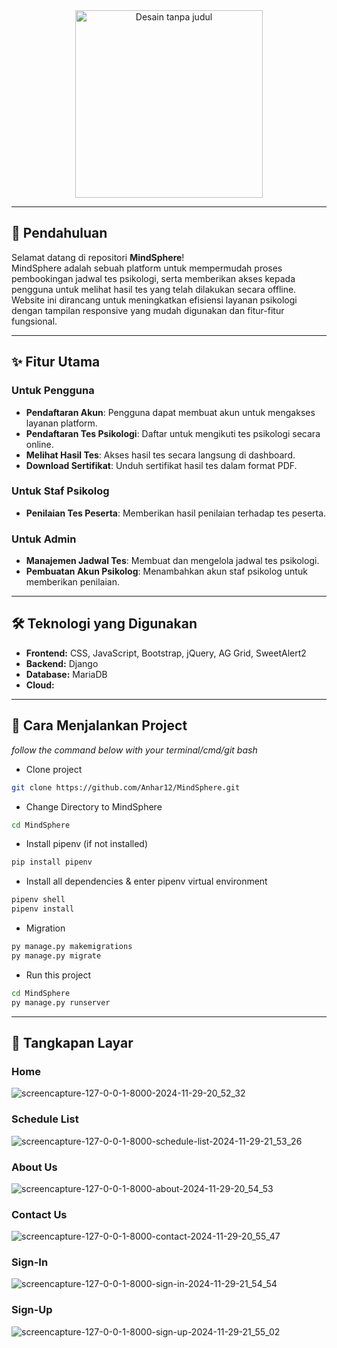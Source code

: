 <div align="center">
  <img src="https://github.com/user-attachments/assets/c3a01c19-e57e-48eb-8c20-19d0f94804eb" alt="Desain tanpa judul" width="300">
</div>


---

## 🌟 **Pendahuluan**

Selamat datang di repositori **MindSphere**!  
MindSphere adalah sebuah platform untuk mempermudah proses pembookingan jadwal tes psikologi, serta memberikan akses kepada pengguna untuk melihat hasil tes yang telah dilakukan secara offline. Website ini dirancang untuk meningkatkan efisiensi layanan psikologi dengan tampilan responsive yang mudah digunakan dan fitur-fitur fungsional.

---

## ✨ **Fitur Utama**

### **Untuk Pengguna**  
- **Pendaftaran Akun**: Pengguna dapat membuat akun untuk mengakses layanan platform.
- **Pendaftaran Tes Psikologi**: Daftar untuk mengikuti tes psikologi secara online.  
- **Melihat Hasil Tes**: Akses hasil tes secara langsung di dashboard.  
- **Download Sertifikat**: Unduh sertifikat hasil tes dalam format PDF.  

### **Untuk Staf Psikolog**  
- **Penilaian Tes Peserta**: Memberikan hasil penilaian terhadap tes peserta.  

### **Untuk Admin**  
- **Manajemen Jadwal Tes**: Membuat dan mengelola jadwal tes psikologi.  
- **Pembuatan Akun Psikolog**: Menambahkan akun staf psikolog untuk memberikan penilaian.  

---

## 🛠 **Teknologi yang Digunakan**

- **Frontend:** CSS, JavaScript, Bootstrap, jQuery, AG Grid, SweetAlert2
- **Backend:** Django
- **Database:** MariaDB
- **Cloud:** 

---
 
## 🚀 **Cara Menjalankan Project**
*follow the command below with your terminal/cmd/git bash*

- Clone project

```bash
git clone https://github.com/Anhar12/MindSphere.git
```
- Change Directory to MindSphere

```bash
cd MindSphere
```
- Install pipenv (if not installed)

```bash
pip install pipenv
```
- Install all dependencies & enter pipenv virtual environment

```bash
pipenv shell
pipenv install
```
- Migration

```bash
py manage.py makemigrations
py manage.py migrate
```

- Run this project

```bash
cd MindSphere
py manage.py runserver
```
---

## 📸 **Tangkapan Layar**

### Home
![screencapture-127-0-0-1-8000-2024-11-29-20_52_32](https://github.com/user-attachments/assets/f4601e56-0a82-45c8-b883-e16b200f63e1)

### Schedule List
![screencapture-127-0-0-1-8000-schedule-list-2024-11-29-21_53_26](https://github.com/user-attachments/assets/94162458-76b3-43c5-ac49-d6edc0a2bdc3)

### About Us
![screencapture-127-0-0-1-8000-about-2024-11-29-20_54_53](https://github.com/user-attachments/assets/9e045857-a3b0-4ff4-b5fe-a1a22d8f4e5d)

### Contact Us
![screencapture-127-0-0-1-8000-contact-2024-11-29-20_55_47](https://github.com/user-attachments/assets/ad669e47-10f9-488a-8c0d-c37507168c8b)

### Sign-In
![screencapture-127-0-0-1-8000-sign-in-2024-11-29-21_54_54](https://github.com/user-attachments/assets/16c135e3-75c1-4e7a-a73d-dc30b044c6f2)


### Sign-Up
![screencapture-127-0-0-1-8000-sign-up-2024-11-29-21_55_02](https://github.com/user-attachments/assets/f38a5302-1a3d-409e-904c-06018d506cc9)




